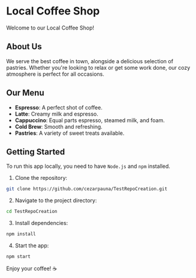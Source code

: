 # Local Coffee Shop

Welcome to our Local Coffee Shop!

## About Us
We serve the best coffee in town, alongside a delicious selection of pastries. Whether you're looking to relax or get some work done, our cozy atmosphere is perfect for all occasions.

## Our Menu
- **Espresso**: A perfect shot of coffee.
- **Latte**: Creamy milk and espresso.
- **Cappuccino**: Equal parts espresso, steamed milk, and foam.
- **Cold Brew**: Smooth and refreshing.
- **Pastries**: A variety of sweet treats available.

## Getting Started
To run this app locally, you need to have `Node.js` and `npm` installed.

1. Clone the repository:
```bash
git clone https://github.com/cezarpauna/TestRepoCreation.git
```
2. Navigate to the project directory:
```bash
cd TestRepoCreation
```
3. Install dependencies:
```bash
npm install
```
4. Start the app:
```bash
npm start
```

Enjoy your coffee! ☕